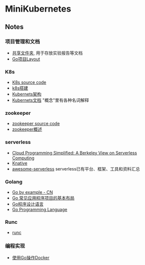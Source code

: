 # MiniKubernetes

## Notes
### 项目管理和文档
 - [共享文件夹](https://sjtueducn-my.sharepoint.com/:f:/g/personal/hjk020101_sjtu_edu_cn/Eo-l_T5G9h5NqvEZ9EgMZUsBDFi250GBc6JJXwby6kfXCg?e=CZhV0N), 用于存放实验报告等文档
 - [Go项⽬Layout](https://github.com/golang-standards/project-layout)

### K8s
 - [K8s source code](https://github.com/kubernetes/kubernetes)
 - [k8s搭建](./k8s-run.md)
 - [Kubernets架构](https://www.kubernetes.org.cn/kubernetes%e8%ae%be%e8%ae%a1%e6%9e%b6%e6%9e%84)
 - [Kubernets文档](http://docs.kubernetes.org.cn) "概念"里有各种名词解释

### zookeeper
 - [zookeeper source code](https://github.com/apache/zookeeper)
 - [zookeeper概述](https://www.w3cschool.cn/zookeeper/)

### serverless
 - [Cloud Programming Simplified: A Berkeley View on Serverless Computing](https://www2.eecs.berkeley.edu/Pubs/TechRpts/2019/EECS-2019-3.pdf)
 - [Knative](https://knative.dev/docs/getting-started/first-broker/)
 - [awesome-serverless](https://github.com/anaibol/awesome-serverless) serverless已有平台、框架、工具和资料汇总

### Golang
 - [Go by example - CN](https://gobyexample-cn.github.io/)
 - [Go 常见应用程序项目的基本布局](https://github.com/golang-standards/project-layout)
 - [Go程序设计语言](https://books.studygolang.com/gopl-zh/ch0/ch0-01.html)
 - [Go Programming Language](docs/The%20Go%20Programming%20Language%20(Alan%20A.%20A.%20Donovan,%20Brian%20W.%20Kernighan).pdf)
### Runc
 - [runc](https://github.com/opencontainers/runc)

### 编程实现
 - [使用Go操作Docker](https://www.jianshu.com/p/283f32fc045a)
